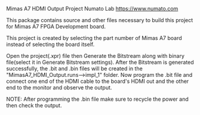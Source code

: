 Mimas A7 HDMI Output Project
Numato Lab
https://www.numato.com

This package contains source and other files necessary to build this project for Mimas A7 FPGA Development board.

This project is created by selecting the part number of Mimas A7 board instead of selecting the board itself.

Open the project(.xpr) file then Generate the Bitstream along with binary file(select it in Generate Bitstream 
settings). After the Bitstream is generated successfully, the .bit and .bin files will be created in the 
"MimasA7_HDMI_Output.runs-->impl_1" folder. Now program the .bit file and connect one end of the HDMI cable 
to the board's HDMI out and the other end to the monitor and observe the output. 

NOTE: After programming the .bin file make sure to recycle the power and then check the output.